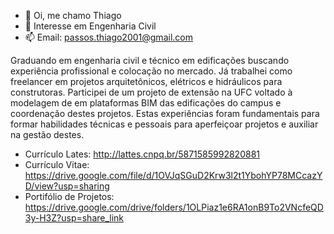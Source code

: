 - 👋 Oi, me chamo Thiago
- 👀 Interesse em Engenharia Civil
- 📫 Email: passos.thiago2001@gmail.com

Graduando em engenharia civil e técnico em edificações buscando experiência profissional e colocação no mercado. Já trabalhei como freelancer em projetos arquitetônicos, elétricos e hidráulicos para construtoras. Participei de um projeto de extensão na UFC voltado à modelagem de em plataformas BIM das edificações do campus e coordenação destes projetos. Estas experiências foram fundamentais para formar habilidades técnicas e pessoais para aperfeiçoar projetos e auxiliar na gestão destes.

* Currículo Lates: http://lattes.cnpq.br/5871585992820881
* Currículo Vitae: https://drive.google.com/file/d/1OVJqSGuD2Krw3l2t1YbohYP78MCcazYD/view?usp=sharing
* Portifólio de Projetos: https://drive.google.com/drive/folders/1OLPiaz1e6RA1onB9To2VNcfeQD3y-H3Z?usp=share_link
